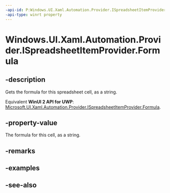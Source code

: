```yaml
---
-api-id: P:Windows.UI.Xaml.Automation.Provider.ISpreadsheetItemProvider.Formula
-api-type: winrt property
---
```


<!-- Property syntax
public string Formula { get; }
-->

# Windows.UI.Xaml.Automation.Provider.ISpreadsheetItemProvider.Formula

## -description
Gets the formula for this spreadsheet cell, as a string.

Equivalent **WinUI 2 API for UWP**: [Microsoft.UI.Xaml.Automation.Provider.ISpreadsheetItemProvider.Formula](/windows/winui/api/microsoft.ui.xaml.automation.provider.ispreadsheetitemprovider.formula).

## -property-value
The formula for this cell, as a string.

## -remarks

## -examples

## -see-also
